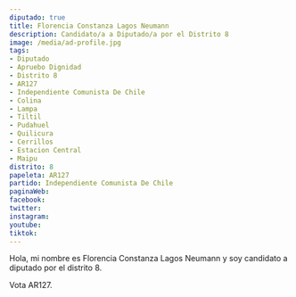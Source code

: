 ```yaml
---
diputado: true
title: Florencia Constanza Lagos Neumann
description: Candidato/a a Diputado/a por el Distrito 8
image: /media/ad-profile.jpg
tags:
- Diputado
- Apruebo Dignidad
- Distrito 8
- AR127
- Independiente Comunista De Chile
- Colina
- Lampa
- Tiltil
- Pudahuel
- Quilicura
- Cerrillos
- Estacion Central
- Maipu
distrito: 8
papeleta: AR127
partido: Independiente Comunista De Chile
paginaWeb:
facebook:
twitter:
instagram:
youtube:
tiktok:
---
```

Hola, mi nombre es Florencia Constanza Lagos Neumann y soy candidato a diputado por el distrito 8.

Vota AR127.

